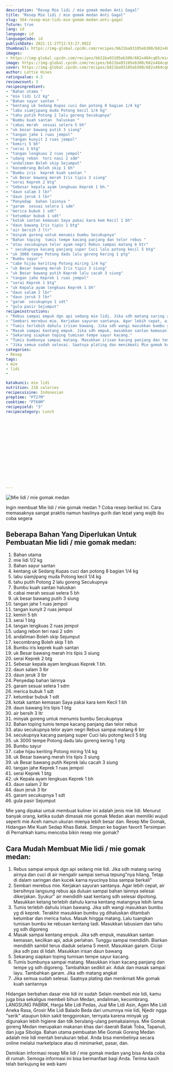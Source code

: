 ```yaml
---
description: "Resep Mie lidi / mie gomak medan Anti Gagal"
title: "Resep Mie lidi / mie gomak medan Anti Gagal"
slug: 564-resep-mie-lidi-mie-gomak-medan-anti-gagal
future: true
lang: id
language: id
languageCode: id
publishDate: 2021-11-27T12:53:27.992Z 
thumbnail: https://img-global.cpcdn.com/recipes/b621ba93105eb300/682x484cq65/mie-lidi-mie-gomak-medan-foto-resep-utama.png
images:
- https://img-global.cpcdn.com/recipes/b621ba93105eb300/682x484cq65/mie-lidi-mie-gomak-medan-foto-resep-utama.png
image: https://img-global.cpcdn.com/recipes/b621ba93105eb300/682x484cq65/mie-lidi-mie-gomak-medan-foto-resep-utama.png
cover: https://img-global.cpcdn.com/recipes/b621ba93105eb300/682x484cq65/mie-lidi-mie-gomak-medan-foto-resep-utama.png
author: Lottie Hines
ratingvalue: 4.2
reviewcount: 3
recipeingredient:
- "Bahan utama "
- "mie lidi 1/2 kg"
- "Bahan sayur santan "
- "kentang uk Sedang Kupas cuci dan potong 8 bagian 1/4 kg"
- "labu siamjipang muda Potong kecil 1/4 kg"
- "tahu putih Potong 2 lalu goreng Secukupnya"
- "Bumbu kuah santan  haluskan "
- "cabai merah  sesuai selera 5 bh"
- "uk besar bawang putih 3 siung"
- "tangan jahe 1 ruas jempol"
- "tangan kunyit 2 ruas jempol"
- "kemiri 5 bh"
- "serai 1 btg"
- "tangan lengkuas 2 ruas jempol"
- "udang rebon  teri nasi 2 sdm"
- "andaliman Boleh skip Sejumput"
- "kecombrang Boleh skip 1 bh"
- "Bumbu iris  keprek kuah santan "
- "uk Besar bawang merah Iris tipis 3 siung"
- "serai Keprek 2 btg"
- "Sebesar kepala ayam lengkuas Keprek 1 bh."
- "daun salam 3 lbr"
- "daun jeruk 3 lbr"
- "Penyedap  bahan lainnya "
- "garam  sesuai selera 1 sdm"
- "merica bubuk 1 sdt"
- "ketumbar bubuk 1 sdt"
- "kotak santan kemasan Saya pakai kara kem Kecil 1 bh"
- "daun bawang Iris tipis 1 btg"
- "air bersih 3 ltr"
- "minyak goreng untuk menumis bumbu Secukupnya"
- "Bahan toping  tumis tempe kacang panjang dan telor rebus "
- "atau secukupnya telor ayam negri Rebus sampai matang 6 btr"
- " secukupnya kacang panjang super Cuci lalu potong kecil 5 btg"
- "uk 3000 tempe Potong dadu lalu goreng kering 1 ptg"
- "Bumbu sayur "
- "cabe hijau keriting Potong miring 1/4 kg"
- "uk Besar bawang merah Iris tipis 3 siung"
- "uk Besar bawang putih Keprek lalu cacah 3 siung"
- "tangan jahe Keprek 1 ruas jempol"
- "serai Keprek 1 btg"
- "uk Kepala ayam lengkuas Keprek 1 bh"
- "daun salam 2 lbr"
- "daun jeruk 3 lbr"
- "garam  secukupnya 1 sdt"
- "gula pasir Sejumput"
recipeinstructions:
- "Rebus sampai empuk dgn api sedang mie lidi. Jika sdh matang saring airnya dan cuci di air mengalir sampai semua tepung&#34;nya hilang. Tetap di dalam saringan dan kucek karna nyucinya bisa sampai berkali&#34;"
- "Sembari merebus mie. Kerjakan sayuran santanya. Agar lebih cepat, air bersihnya langsung rebus aja duluan sampai bahan lainnya selesai dikerjakan. Syukur&#34; air mendidih saat kentang sdh selesai dipotong. Masukkan ketang terlebih dahulu karna kentang matangnya lebih lama"
- "Tumis terlebih dahulu irisan bawang. Jika sdh wangi masukkan bumbu yg di keprek. Terakhir masukkan bumbu yg dihaluskan ditambah ketumbar dan merica halus. Masak hingga matang. Lalu tuangkan tumisan bumbu ke rebusan kentang tadi. Masukkan labusiam dan tahu yg sdh digoreng"
- "Masak sampai kentang empuk. Jika sdh empuk, masukkan santan kemasan, kecilkan api, aduk perlahan. Tunggu sampai mendidih. Biarkan mendidih sambil terus diaduk selama 5 menit. Masukkan garam. Cicipi jika sdh pas di lidah. Masukkan irisan daun bawang"
- "Sekarang siapkan toping tumisan tempe sayur kacang."
- "Tumis bumbunya sampai matang. Masukkan irisan kacang panjang dan tempe yg sdh digoreng. Tambahkan sedikit air. Aduk dan masak sampai layu. Tambahkan garam. Jika sdh matang angkat"
- "Jika semua sudah selesai. Saatnya plating dan menikmati Mie gomak kuah santannya"
categories:
- Resep
tags:
- mie
- lidi
- 

katakunci: mie lidi  
nutrition: 210 calories
recipecuisine: Indonesian
preptime: "PT27M"
cooktime: "PT60M"
recipeyield: "3"
recipecategory: Lunch


     
    
    
    
    
    
    
    
    
    
    
      
    
---
```



![Mie lidi / mie gomak medan](https://img-global.cpcdn.com/recipes/b621ba93105eb300/682x484cq65/mie-lidi-mie-gomak-medan-foto-resep-utama.png)

Ingin membuat Mie lidi / mie gomak medan ? Coba resep berikut ini. Cara memasaknya sangat praktis namun hasilnya gurih dan lezat yang wajib ibu coba segera

<!--inarticleads1-->

## Beberapa Bahan Yang Diperlukan Untuk Pembuatan Mie lidi / mie gomak medan:

1. Bahan utama 
1. mie lidi 1/2 kg
1. Bahan sayur santan 
1. kentang uk Sedang Kupas cuci dan potong 8 bagian 1/4 kg
1. labu siamjipang muda Potong kecil 1/4 kg
1. tahu putih Potong 2 lalu goreng Secukupnya
1. Bumbu kuah santan  haluskan 
1. cabai merah  sesuai selera 5 bh
1. uk besar bawang putih 3 siung
1. tangan jahe 1 ruas jempol
1. tangan kunyit 2 ruas jempol
1. kemiri 5 bh
1. serai 1 btg
1. tangan lengkuas 2 ruas jempol
1. udang rebon  teri nasi 2 sdm
1. andaliman Boleh skip Sejumput
1. kecombrang Boleh skip 1 bh
1. Bumbu iris  keprek kuah santan 
1. uk Besar bawang merah Iris tipis 3 siung
1. serai Keprek 2 btg
1. Sebesar kepala ayam lengkuas Keprek 1 bh.
1. daun salam 3 lbr
1. daun jeruk 3 lbr
1. Penyedap  bahan lainnya 
1. garam  sesuai selera 1 sdm
1. merica bubuk 1 sdt
1. ketumbar bubuk 1 sdt
1. kotak santan kemasan Saya pakai kara kem Kecil 1 bh
1. daun bawang Iris tipis 1 btg
1. air bersih 3 ltr
1. minyak goreng untuk menumis bumbu Secukupnya
1. Bahan toping  tumis tempe kacang panjang dan telor rebus 
1. atau secukupnya telor ayam negri Rebus sampai matang 6 btr
1.  secukupnya kacang panjang super Cuci lalu potong kecil 5 btg
1. uk 3000 tempe Potong dadu lalu goreng kering 1 ptg
1. Bumbu sayur 
1. cabe hijau keriting Potong miring 1/4 kg
1. uk Besar bawang merah Iris tipis 3 siung
1. uk Besar bawang putih Keprek lalu cacah 3 siung
1. tangan jahe Keprek 1 ruas jempol
1. serai Keprek 1 btg
1. uk Kepala ayam lengkuas Keprek 1 bh
1. daun salam 2 lbr
1. daun jeruk 3 lbr
1. garam  secukupnya 1 sdt
1. gula pasir Sejumput

Mie yang dipakai untuk membuat kuliner ini adalah jenis mie lidi. Menurut banyak orang, ketika sudah dimasak mie gomak Medan akan memiliki wujud seperti mie Aceh namun ukuran mienya lebih besar dan. Resep Mie Gomak, Hidangan Mie Kuah Sedap Khas Batak. Simpan ke bagian favorit Tersimpan di Pernahkah kamu mencoba bikin resep mie gomak? 

<!--inarticleads2-->

## Cara Mudah Membuat Mie lidi / mie gomak medan:

1. Rebus sampai empuk dgn api sedang mie lidi. Jika sdh matang saring airnya dan cuci di air mengalir sampai semua tepung&#34;nya hilang. Tetap di dalam saringan dan kucek karna nyucinya bisa sampai berkali&#34;
1. Sembari merebus mie. Kerjakan sayuran santanya. Agar lebih cepat, air bersihnya langsung rebus aja duluan sampai bahan lainnya selesai dikerjakan. Syukur&#34; air mendidih saat kentang sdh selesai dipotong. Masukkan ketang terlebih dahulu karna kentang matangnya lebih lama
1. Tumis terlebih dahulu irisan bawang. Jika sdh wangi masukkan bumbu yg di keprek. Terakhir masukkan bumbu yg dihaluskan ditambah ketumbar dan merica halus. Masak hingga matang. Lalu tuangkan tumisan bumbu ke rebusan kentang tadi. Masukkan labusiam dan tahu yg sdh digoreng
1. Masak sampai kentang empuk. Jika sdh empuk, masukkan santan kemasan, kecilkan api, aduk perlahan. Tunggu sampai mendidih. Biarkan mendidih sambil terus diaduk selama 5 menit. Masukkan garam. Cicipi jika sdh pas di lidah. Masukkan irisan daun bawang
1. Sekarang siapkan toping tumisan tempe sayur kacang.
1. Tumis bumbunya sampai matang. Masukkan irisan kacang panjang dan tempe yg sdh digoreng. Tambahkan sedikit air. Aduk dan masak sampai layu. Tambahkan garam. Jika sdh matang angkat
1. Jika semua sudah selesai. Saatnya plating dan menikmati Mie gomak kuah santannya


Hidangan berbahan dasar mie lidi ini sudah Selain membeli mie lidi, kamu juga bisa sekaligus membeli bihun Medan, andaliman, kecombrang. LANGSUNG PABRIK, Harga Mie Lidi Pedas, Jual Mie Lidi Asin, Agen Mie Lidi Aneka Rasa, Grosir Mie Lidi Balado Beda dari umumnya mie lidi, Njedir ngga &#34;serik&#34; ataupun bikin sakit tenggorokan, ternyata karena minyak yg digunakan lebih higiene dan tdk berulang-ulang pemakaiannya. Mie Gomak goreng Medan merupakan makanan khas dari daerah Batak Toba, Tapanuli, dan juga Sibolga. Bahan utama pembuatan Mie Gomak Goreng Medan adalah mie lidi mentah berukuran tebal. Anda bisa membelinya secara online melalui marketplace atau di minimarket, pasar, dan. 

Demikian informasi  resep Mie lidi / mie gomak medan   yang bisa Anda coba di rumah. Semoga informasi ini bisa bermanfaat bagi Anda. Terima kasih telah berkujung ke web kami
